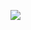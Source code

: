 <a href="https://opgc.me/#/users/bongzniak" target="_blank"><img src="https://api.opgc.me/githubs/users/bongzniak/tag/?border=normal" /></a>
